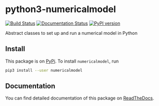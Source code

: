 # python3-numericalmodel 

[![Build Status](https://travis-ci.org/nobodyinperson/python3-numericalmodel.svg?branch=master)](https://travis-ci.org/nobodyinperson/python3-numericalmodel)
[![Documentation Status](https://readthedocs.org/projects/python3-numericalmodel/badge/?version=latest)](http://python3-numericalmodel.readthedocs.io/en/latest/?badge=latest)
[![PyPI version](https://badge.fury.io/py/numericalmodel.svg)](https://badge.fury.io/py/numericalmodel)  

Abstract classes to set up and run a numerical model in Python

## Install

This package is on [PyPi](https://pypi.python.org). To install `numericalmodel`, run

```bash
pip3 install --user numericalmodel
```

## Documentation

You can find detailed documentation of this package on [ReadTheDocs](https://python3-numericalmodel.readthedocs.io).
